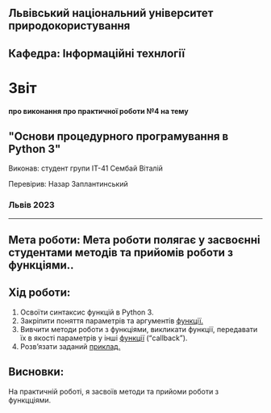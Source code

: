 ## Львівський національний університет природокористування

## Кафедра: Інформаційні технлогії


# Звіт
#### про виконання про практичної роботи №4 на тему 

## "Основи процедурного програмування в Python 3"

Виконав: студент групи ІТ-41 Сембай Віталій

Перевірив: Назар Заплантинський


### Львів 2023
-------------------------------------------------------------
## Мета роботи: Мета роботи полягає у засвоєнні студентами методів та прийомів роботи з функціями..
## Хід роботи:
1. Освоїти синтаксис функцій в Python 3.
2. Закріпити поняття параметрів та аргументів [функції.](/OOP/4/script_функції.py)
3. Вивчити методи роботи з функціями, викликати функції, передавати їх в якості параметрів у інші [функції](/OOP/4/script_виклик%20функцій.py) (“callback”).
4. Розв’язати заданий [приклад.](/OOP/4/script_завдання.py)



## Висновки:
 На практичній роботі, я засвоїв методи та прийоми роботи з функцціями.